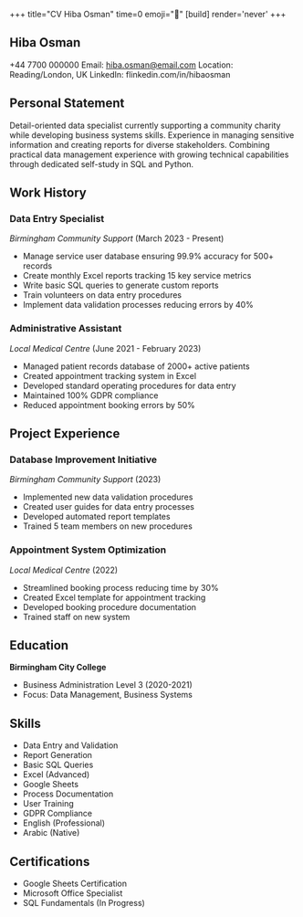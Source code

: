 +++
title="CV Hiba Osman"
time=0
emoji="📝"
[build]
render='never'
+++

## Hiba Osman

+44 7700 000000
Email: hiba.osman@email.com
Location: Reading/London, UK
LinkedIn: flinkedin.com/in/hibaosman

## Personal Statement

Detail-oriented data specialist currently supporting a community charity while developing business systems skills. Experience in managing sensitive information and creating reports for diverse stakeholders. Combining practical data management experience with growing technical capabilities through dedicated self-study in SQL and Python.

## Work History

### Data Entry Specialist

_Birmingham Community Support_ (March 2023 - Present)

- Manage service user database ensuring 99.9% accuracy for 500+ records
- Create monthly Excel reports tracking 15 key service metrics
- Write basic SQL queries to generate custom reports
- Train volunteers on data entry procedures
- Implement data validation processes reducing errors by 40%

### Administrative Assistant

_Local Medical Centre_ (June 2021 - February 2023)

- Managed patient records database of 2000+ active patients
- Created appointment tracking system in Excel
- Developed standard operating procedures for data entry
- Maintained 100% GDPR compliance
- Reduced appointment booking errors by 50%

## Project Experience

### Database Improvement Initiative

_Birmingham Community Support_ (2023)

- Implemented new data validation procedures
- Created user guides for data entry processes
- Developed automated report templates
- Trained 5 team members on new procedures

### Appointment System Optimization

_Local Medical Centre_ (2022)

- Streamlined booking process reducing time by 30%
- Created Excel template for appointment tracking
- Developed booking procedure documentation
- Trained staff on new system

## Education

**Birmingham City College**

- Business Administration Level 3 (2020-2021)
- Focus: Data Management, Business Systems

## Skills

- Data Entry and Validation
- Report Generation
- Basic SQL Queries
- Excel (Advanced)
- Google Sheets
- Process Documentation
- User Training
- GDPR Compliance
- English (Professional)
- Arabic (Native)

## Certifications

- Google Sheets Certification
- Microsoft Office Specialist
- SQL Fundamentals (In Progress)
